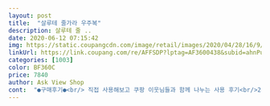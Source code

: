 ```yaml
---
layout: post 
title:  "살루테 줄가라 우주복" 
description: 살루테 줄 ..
date: 2020-06-12 07:15:42 
img: https://static.coupangcdn.com/image/retail/images/2020/04/28/16/9/7b3f60ea-531e-45a1-b468-6975e4168382.jpg 
linkUrl: https://link.coupang.com/re/AFFSDP?lptag=AF3600438&subid=ahnPublicAsk&pageKey=1520174670&itemId=2608407947&vendorItemId=70599513595&traceid=V0-113-d932084ef613d293 
categories: [1003] 
color: BF360C 
price: 7840 
author: Ask View Shop 
cont:  "●구매후기●<br/> 직접 사용해보고 쿠팡 이웃님들과 함께 나누는 사용 후기<br/>2개월 아가지만 몸무게가 7킬로 정도 되거든요.<br/><br/>5개월 7키로아가 낙낙하니 이쁘게맞네요 ㅋ<br/>80사이즈 입히니 크긴 크네요.<br/><br/><br/>●  배송 방법 : 로켓와우<br/>● 구매 가격 : 7660원<br/>● 구매 시기 : 2020년 5월 20일<br/>● 종합 후기<br/>♡ 도움이 되는 정보가 되셨다면 하트 꾹 ♡<br/>개월수<br/>건조기 돌릴생각하고 여름옷이라 넉넉히 입히려고 90샀는데<br/>그리고 라벨이 허리 안쪽에 있어서 불편할 수도 있겠네요.<br/><br/>목부분에 시보리라고 해야하나, 도톰하게 목라인이 잡혀있어요.<br/><br/>생각보다 옷이 입혀보니 이쁘네요.<br/><br/>스판끼가 있어서 면옷을 선호하는 분들에게는<br/>신생아 친구들이랑 커플로 맞출려고 샀어요 3장에 반팔슈트 하나값나오니 엄청싸다고 느꼈거든요<br/>심플하고 간단한 디자인이지만 막상 입으니 엄청귀엽긴해요 ♡<br/>안맞을 수도 있겠지만, 디자인 면에서는<br/>올 여름에 예쁘게 입힐게요 ^ ^<br/>올여름 잘입힐거같아요!<br/>옷깔끔하니 이뻐요<br/>일단 가격이 착해서 구매해봤어요.<br/><br/>일반 면재질이고 시원해보엿어요<br/>입혀보니 예뻐서 마음에 듭니다.<br/><br/>" 
---
```


